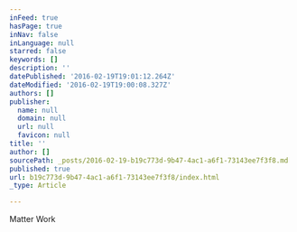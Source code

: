 ```yaml
---
inFeed: true
hasPage: true
inNav: false
inLanguage: null
starred: false
keywords: []
description: ''
datePublished: '2016-02-19T19:01:12.264Z'
dateModified: '2016-02-19T19:00:08.327Z'
authors: []
publisher:
  name: null
  domain: null
  url: null
  favicon: null
title: ''
author: []
sourcePath: _posts/2016-02-19-b19c773d-9b47-4ac1-a6f1-73143ee7f3f8.md
published: true
url: b19c773d-9b47-4ac1-a6f1-73143ee7f3f8/index.html
_type: Article

---
```

Matter Work